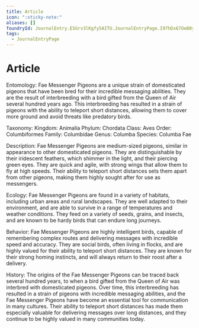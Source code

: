 ```yaml
---
title: Article
icon: ":sticky-note:"
aliases: []
foundryId: JournalEntry.E5Grv3lKgfy5AITU.JournalEntryPage.I97hDx67OeB0ywK3
tags:
  - JournalEntryPage
---
```


# Article

Entomology: Fae Messenger Pigeons are a unique strain of domesticated pigeons that have been bred for their incredible messaging abilities. They are the result of interbreeding with a bird gifted from the Queen of Air several hundred years ago. This interbreeding has resulted in a strain of pigeons with the ability to teleport short distances, allowing them to cover more ground and avoid threats like predatory birds.

Taxonomy: Kingdom: Animalia Phylum: Chordata Class: Aves Order: Columbiformes Family: Columbidae Genus: Columba Species: Columba Fae

Description: Fae Messenger Pigeons are medium-sized pigeons, similar in appearance to other domesticated pigeons. They are distinguishable by their iridescent feathers, which shimmer in the light, and their piercing green eyes. They are quick and agile, with strong wings that allow them to fly at high speeds. Their ability to teleport short distances sets them apart from other pigeons, making them highly sought after for use as messengers.

Ecology: Fae Messenger Pigeons are found in a variety of habitats, including urban areas and rural landscapes. They are well adapted to their environment, and are able to survive in a range of temperatures and weather conditions. They feed on a variety of seeds, grains, and insects, and are known to be hardy birds that can endure long journeys.

Behavior: Fae Messenger Pigeons are highly intelligent birds, capable of remembering complex routes and delivering messages with incredible speed and accuracy. They are social birds, often living in flocks, and are highly valued for their ability to teleport short distances. They are known for their strong homing instincts, and will always return to their roost after a delivery.

History: The origins of the Fae Messenger Pigeons can be traced back several hundred years, to when a bird gifted from the Queen of Air was interbred with domesticated pigeons. Over time, this interbreeding has resulted in a strain of pigeons with incredible messaging abilities, and the Fae Messenger Pigeons have become an essential tool for communication in many cultures. Their ability to teleport short distances has made them especially valuable for delivering messages over long distances, and they continue to be highly valued in many communities today.